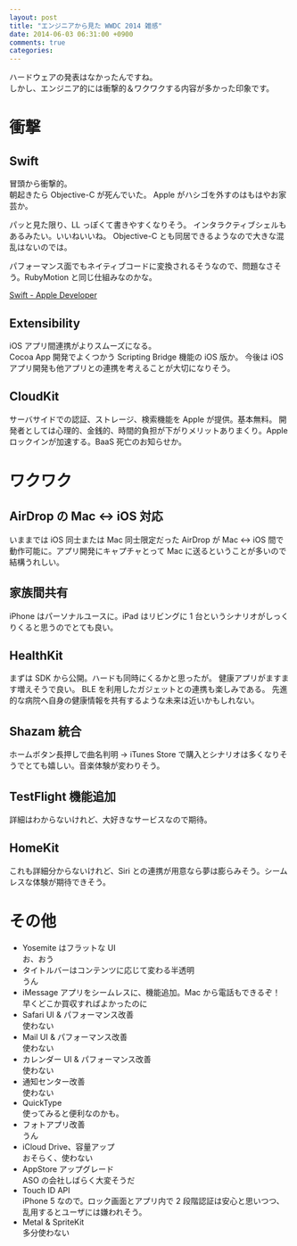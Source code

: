 ```yaml
---
layout: post
title: "エンジニアから見た WWDC 2014 雑感"
date: 2014-06-03 06:31:00 +0900
comments: true
categories: 
---
```


ハードウェアの発表はなかったんですね。  
しかし、エンジニア的には衝撃的＆ワクワクする内容が多かった印象です。


衝撃
=========

Swift
----------

冒頭から衝撃的。  
朝起きたら Objective-C が死んでいた。
Apple がハシゴを外すのはもはやお家芸か。

パッと見た限り、LL っぽくて書きやすくなりそう。
インタラクティブシェルもあるみたい。いいねいいね。
Objective-C とも同居できるようなので大きな混乱はないのでは。

パフォーマンス面でもネイティブコードに変換されるそうなので、問題なさそう。RubyMotion と同じ仕組みなのかな。

[Swift - Apple Developer](https://devimages.apple.com.edgekey.net/swift/images/swift-title.png)

Extensibility
-------------

iOS アプリ間連携がよりスムーズになる。  
Cocoa App 開発でよくつかう Scripting Bridge 機能の iOS 版か。
今後は iOS アプリ開発も他アプリとの連携を考えることが大切になりそう。


CloudKit
--------------

サーバサイドでの認証、ストレージ、検索機能を Apple が提供。基本無料。
開発者としては心理的、金銭的、時間的負担が下がりメリットありまくり。Apple ロックインが加速する。BaaS 死亡のお知らせか。

ワクワク
=========

AirDrop の Mac <-> iOS 対応
----------

いままでは iOS 同士または Mac 同士限定だった AirDrop が Mac <-> iOS 間で動作可能に。アプリ開発にキャプチャとって Mac に送るということが多いので結構うれしい。


家族間共有
----------

iPhone はパーソナルユースに。iPad はリビングに 1 台というシナリオがしっくりくると思うのでとても良い。

HealthKit
-----------

まずは SDK から公開。ハードも同時にくるかと思ったが。
健康アプリがますます増えそうで良い。
BLE を利用したガジェットとの連携も楽しみである。
先進的な病院へ自身の健康情報を共有するような未来は近いかもしれない。

Shazam 統合
-----------

ホームボタン長押しで曲名判明 -> iTunes Store で購入とシナリオは多くなりそうでとても嬉しい。音楽体験が変わりそう。


TestFlight 機能追加
------------

詳細はわからないけれど、大好きなサービスなので期待。

HomeKit
------------

これも詳細分からないけれど、Siri との連携が用意なら夢は膨らみそう。シームレスな体験が期待できそう。



その他
=========

- Yosemite はフラットな UI  
    お、おう
- タイトルバーはコンテンツに応じて変わる半透明  
    うん
- iMessage アプリをシームレスに、機能追加。Mac から電話もできるぞ！  
    早くどこか買収すればよかったのに
- Safari UI & パフォーマンス改善  
    使わない
- Mail UI & パフォーマンス改善  
    使わない
- カレンダー UI & パフォーマンス改善  
    使わない
- 通知センター改善  
    使わない
- QuickType  
    使ってみると便利なのかも。
- フォトアプリ改善  
    うん
- iCloud Drive、容量アップ  
    おそらく、使わない
- AppStore アップグレード  
    ASO の会社しばらく大変そうだ
- Touch ID API  
    iPhone 5 なので。ロック画面とアプリ内で 2 段階認証は安心と思いつつ、乱用するとユーザには嫌われそう。
- Metal & SpriteKit  
    多分使わない
